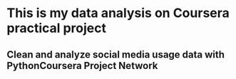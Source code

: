 # This is my data analysis on Coursera practical project 
## Clean and analyze social media usage data with PythonCoursera Project Network
